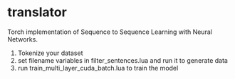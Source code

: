 # translator

Torch implementation of Sequence to Sequence Learning with Neural Networks.

1. Tokenize your dataset
2. set filename variables in filter_sentences.lua and run it to generate data
3. run train_multi_layer_cuda_batch.lua to train the model
